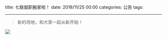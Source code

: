 title: 七联就职搬家啦！
date: 2018/11/25 00:00
categories: 公告
tags:

---

<blockquote class="blockquote-center">新的场地，和大家一起从新开始！</blockquote>

![](http://wx1.sinaimg.cn/mw690/a9a40e85gy1fxly9qfyn6j21730p0to4.jpg)
